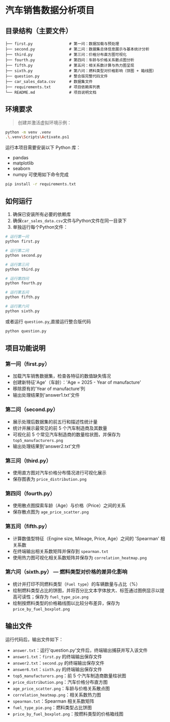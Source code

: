 # 汽车销售数据分析项目


## 目录结构（主要文件）

```
├── first.py                # 第一问：数据加载与预处理
├── second.py               # 第二问：数据集总体信息展示与基本统计分析
├── third.py                # 第三问：价格分布直方图可视化
├── fourth.py               # 第四问：车龄与价格关系散点图分析
├── fifth.py                # 第五问：相关系数计算与热力图呈现
├── sixth.py                # 第六问：燃料类型对价格影响（饼图 + 箱线图）
├── question.py             # 整合版完整代码文件
├── car_sales_data.csv      # 数据集文件
├── requirements.txt        # 项目依赖库列表
└── README.md               # 项目说明文档
```

## 环境要求



> 创建并激活虚拟环境示例：
```bash
python -m venv .venv
.\.venv\Scripts\Activate.ps1
```
运行本项目需要安装以下 Python 库：
- pandas
- matplotlib
- seaborn
- numpy
可使用如下命令完成
```bash
pip install -r requirements.txt
```

## 如何运行

1. 确保已安装所有必要的依赖库
2. 确保`car_sales_data.csv`文件与Python文件在同一目录下
3. 单独运行每个Python文件：

```bash
# 运行第一问
python first.py

# 运行第二问
python second.py

# 运行第三问
python third.py

# 运行第四问
python fourth.py

# 运行第五问
python fifth.py

# 运行第六问
python sixth.py
```

或者运行 `question.py`,直接运行整合版代码

```bash
python question.py
```

## 项目功能说明

### 第一问（first.py）
- 加载汽车销售数据集，检查各特征的数值缺失情况
- 创建新特征'Age'（车龄）：'Age = 2025 - Year of manufacture'
- 移除原有的'Year of manufacture'列
- 输出处理结果到'answer1.txt'文件

### 第二问（second.py）
- 展示处理后数据集的前五行和描述性统计量
- 统计并展示最常见的前 5 个汽车制造商及其数量
- 可视化前 5 个常见汽车制造商的数量柱状图，并保存为 `top5_manufacturers.png`
- 输出处理结果到'answer2.txt'文件

### 第三问（third.py）
- 使用直方图对汽车价格分布情况进行可视化展示
- 保存图表为 `price_distribution.png`

### 第四问（fourth.py）
- 使用散点图探索车龄（Age）与价格（Price）之间的关系
- 保存散点图为 `age_price_scatter.png`

### 第五问（fifth.py）
- 计算数值型特征（Engine size, Mileage, Price, Age）之间的 'Spearman' 相关系数
- 在终端输出相关系数矩阵并保存到 `spearman.txt`
- 使用热力图可视化相关系数矩阵并保存为 `correlation_heatmap.png`

### 第六问（sixth.py） — 燃料类型对价格的差异化影响
- 统计并打印不同燃料类型（`Fuel type`）的车辆数量与占比（%）
- 绘制燃料类型占比的饼图，并将百分比文本字体放大、标签通过图例显示以提高可读性；保存为 `fuel_type_pie.png`
- 绘制按燃料类型的价格箱线图以比较分布差异，保存为 `price_by_fuel_boxplot.png`


## 输出文件

运行代码后，输出文件如下：
- `answer.txt`：运行'question.py'文件后，终端输出捕获并写入该文件
- `answer1.txt`：`first.py` 的终端输出保存文件
- `answer2.txt`：`second.py` 的终端输出保存文件
- `answer6.txt`：`sixth.py` 的终端输出保存文件
- `top5_manufacturers.png`：前 5 个汽车制造商数量柱状图
- `price_distribution.png`：汽车价格分布直方图
- `age_price_scatter.png`：车龄与价格关系散点图
- `correlation_heatmap.png`：相关系数热力图
- `spearman.txt`：Spearman 相关系数矩阵
- `fuel_type_pie.png`：燃料类型占比饼图
- `price_by_fuel_boxplot.png`：按燃料类型的价格箱线图


